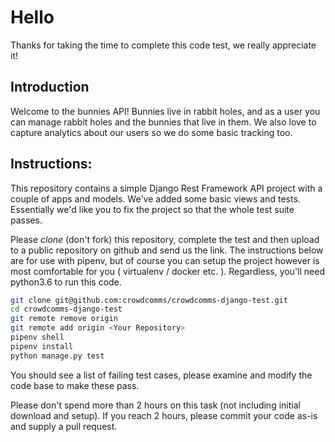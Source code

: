 Hello
=====

Thanks for taking the time to complete this code test, we really appreciate it!

Introduction
----

Welcome to the bunnies API! Bunnies live in rabbit holes, and as a user you can manage rabbit holes and the bunnies that live in them. We also love to capture analytics about our users so we do some basic tracking too.


Instructions:
----

This repository contains a simple Django Rest Framework API project with a couple of apps and models. We've added some
basic views and tests. Essentially we'd like you to fix the project so that the whole test suite passes.

Please _clone_ (don't fork) this repository, complete the test and then upload to a public repository on github and send us the link. The instructions below are for use with pipenv, but of course you can setup the 
project however is most comfortable for you ( virtualenv / docker etc. ). Regardless, you'll need python3.6 to run this code.

```bash
git clone git@github.com:crowdcomms/crowdcomms-django-test.git
cd crowdcomms-django-test
git remote remove origin
git remote add origin <Your Repository>
pipenv shell
pipenv install
python manage.py test
```

You should see a list of failing test cases, please examine and modify the code base to make these pass.

Please don't spend more than 2 hours on this task (not including initial download and setup). If you reach 2 hours, please commit your code as-is and supply a pull request.


